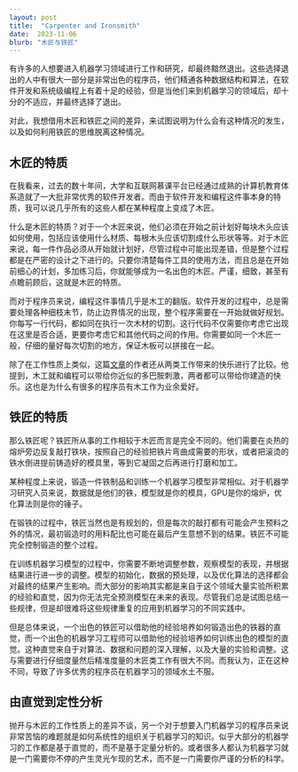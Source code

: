 ```yaml
---
layout: post
title:  "Carpenter and Ironsmith"
date:  2023-11-06
blurb: "木匠与铁匠"
---
```


有许多的人想要进入机器学习领域进行工作和研究，却最终黯然退出。这些选择退出的人中有很大一部分是非常出色的程序员，他们精通各种数据结构和算法，在软件开发和系统级编程上有着十足的经验，但是当他们来到机器学习的领域后，却十分的不适应，并最终选择了退出。

对此，我想借用木匠和铁匠之间的差异，来试图说明为什么会有这种情况的发生，以及如何利用铁匠的思维脱离这种情况。

## 木匠的特质

在我看来，过去的数十年间，大学和互联网慕课平台已经通过成熟的计算机教育体系造就了一大批非常优秀的软件开发者。而由于软件开发和编程这件事本身的特质，我可以说几乎所有的这些人都在某种程度上变成了木匠。

什么是木匠的特质？对于一个木匠来说，他们必须在开始之前计划好每块木头应该如何使用，包括应该使用什么材质、每根木头应该切割成什么形状等等。对于木匠来说，每一件作品必须从开始就计划好，尽管过程中可能出现差错，但是整个过程都是在严密的设计之下进行的。只要你清楚每件工具的使用方法，而且总是在开始前细心的计划，多加练习后，你就能够成为一名出色的木匠。严谨，细致，甚至有点瞻前顾后，这就是木匠的特质。

而对于程序员来说，编程这件事情几乎是木工的翻版。软件开发的过程中，总是需要处理各种细枝末节，防止边界情况的出现，整个程序需要在一开始就做好规划。你每写一行代码，都如同在执行一次木材的切割。这行代码不仅需要你考虑它出现在这里是否合适，更要你考虑它和其他代码之间的作用。你需要如同一个木匠一般，仔细的量好每次切割的地方，保证木板可以拼接在一起。

除了在工作性质上类似，这篇[文章](https://www.zainrizvi.io/blog/why-software-engineers-like-woodworking/)的作者还从两类工作带来的快乐进行了比较。他提到，木工就和编程可以带给你近似的多巴胺刺激，两者都可以带给你建造的快乐。这也是为什么有很多的程序员有木工作为业余爱好。

## 铁匠的特质

那么铁匠呢？铁匠所从事的工作相较于木匠而言是完全不同的。他们需要在炎热的熔炉旁边反复敲打铁块，按照自己的经验把铁片弯曲成需要的形状，或者把滚烫的铁水倒进提前铸造好的模具里，等到它凝固之后再进行打磨和加工。

某种程度上来说，锻造一件铁制品和训练一个机器学习模型非常相似。对于机器学习研究人员来说，数据就是他们的铁，模型就是你的模具，GPU是你的熔炉，优化算法则是你的锤子。

在锻铁的过程中，铁匠当然也是有规划的，但是每次的敲打都有可能会产生预料之外的情况，最初锻造时的用料配比也可能在最后产生意想不到的结果。铁匠不可能完全控制锻造的整个过程。

在训练机器学习模型的过程中，你需要不断地调整参数，观察模型的表现，并根据结果进行进一步的调整。模型的初始化，数据的预处理，以及优化算法的选择都会对最终的结果产生影响。而大部分的影响其实都是来自于这个领域大量实验所积累的经验和直觉，因为你无法完全预测模型在未来的表现。尽管我们总是试图总结一些规律，但是却很难将这些规律重复的应用到机器学习的不同实践中。

但是总体来说，一个出色的铁匠可以借助他的经验培养如何锻造出色的铁器的直觉，而一个出色的机器学习工程师可以借助他的经验培养如何训练出色的模型的直觉。这种直觉来自于对算法、数据和问题的深入理解，以及大量的实验和调整。这与需要进行仔细度量然后精准度量的木匠类工作有很大不同。而我认为，正在这种不同，导致了许多优秀的程序员在机器学习的领域水土不服。

## 由直觉到定性分析

抛开与木匠的工作性质上的差异不谈，另一个对于想要入门机器学习的程序员来说非常苦恼的难题就是如何系统性的组织关于机器学习的知识。似乎大部分的机器学习的工作都是基于直觉的，而不是基于定量分析的。或者很多人都认为机器学习就是一门需要你不停的产生灵光乍现的艺术，而不是一门需要你严谨的分析的科学。



